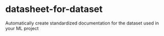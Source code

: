 # datasheet-for-dataset
Automatically create standardized documentation for the dataset used in your ML project

